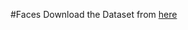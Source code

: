 #Faces
Download the Dataset from [here](https://www.kaggle.com/datasets/dansbecker/5-celebrity-faces-dataset)
